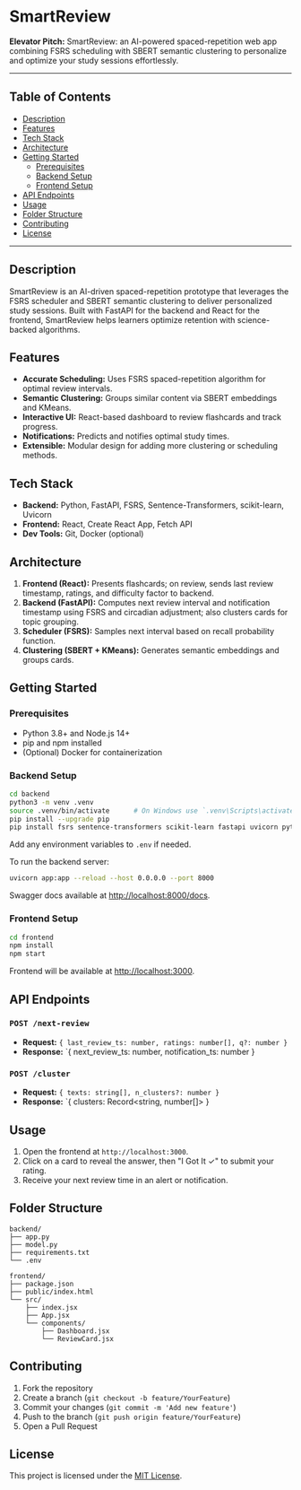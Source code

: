 # SmartReview

**Elevator Pitch:** SmartReview: an AI-powered spaced-repetition web app combining FSRS scheduling with SBERT semantic clustering to personalize and optimize your study sessions effortlessly.

---

## Table of Contents
- [Description](#description)
- [Features](#features)
- [Tech Stack](#tech-stack)
- [Architecture](#architecture)
- [Getting Started](#getting-started)
  - [Prerequisites](#prerequisites)
  - [Backend Setup](#backend-setup)
  - [Frontend Setup](#frontend-setup)
- [API Endpoints](#api-endpoints)
- [Usage](#usage)
- [Folder Structure](#folder-structure)
- [Contributing](#contributing)
- [License](#license)

---

## Description
SmartReview is an AI-driven spaced-repetition prototype that leverages the FSRS scheduler and SBERT semantic clustering to deliver personalized study sessions. Built with FastAPI for the backend and React for the frontend, SmartReview helps learners optimize retention with science-backed algorithms.

## Features
- **Accurate Scheduling:** Uses FSRS spaced-repetition algorithm for optimal review intervals.
- **Semantic Clustering:** Groups similar content via SBERT embeddings and KMeans.
- **Interactive UI:** React-based dashboard to review flashcards and track progress.
- **Notifications:** Predicts and notifies optimal study times.
- **Extensible:** Modular design for adding more clustering or scheduling methods.

## Tech Stack
- **Backend:** Python, FastAPI, FSRS, Sentence-Transformers, scikit-learn, Uvicorn
- **Frontend:** React, Create React App, Fetch API
- **Dev Tools:** Git, Docker (optional)

## Architecture
1. **Frontend (React):** Presents flashcards; on review, sends last review timestamp, ratings, and difficulty factor to backend.
2. **Backend (FastAPI):** Computes next review interval and notification timestamp using FSRS and circadian adjustment;
   also clusters cards for topic grouping.
3. **Scheduler (FSRS):** Samples next interval based on recall probability function.
4. **Clustering (SBERT + KMeans):** Generates semantic embeddings and groups cards.

## Getting Started

### Prerequisites
- Python 3.8+ and Node.js 14+
- pip and npm installed
- (Optional) Docker for containerization

### Backend Setup
```bash
cd backend
python3 -m venv .venv
source .venv/bin/activate      # On Windows use `.venv\Scripts\activate`
pip install --upgrade pip
pip install fsrs sentence-transformers scikit-learn fastapi uvicorn python-dotenv
```

Add any environment variables to `.env` if needed.

To run the backend server:
```bash
uvicorn app:app --reload --host 0.0.0.0 --port 8000
```

Swagger docs available at [http://localhost:8000/docs](http://localhost:8000/docs).

### Frontend Setup
```bash
cd frontend
npm install
npm start
```

Frontend will be available at [http://localhost:3000](http://localhost:3000).

## API Endpoints

### `POST /next-review`
- **Request:** `{ last_review_ts: number, ratings: number[], q?: number }`
- **Response:** `{ next_review_ts: number, notification_ts: number }

### `POST /cluster`
- **Request:** `{ texts: string[], n_clusters?: number }`
- **Response:** `{ clusters: Record<string, number[]> }

## Usage
1. Open the frontend at `http://localhost:3000`.
2. Click on a card to reveal the answer, then "I Got It ✓" to submit your rating.
3. Receive your next review time in an alert or notification.

## Folder Structure
```
backend/
├── app.py
├── model.py
├── requirements.txt
└── .env

frontend/
├── package.json
├── public/index.html
└── src/
    ├── index.jsx
    ├── App.jsx
    └── components/
        ├── Dashboard.jsx
        └── ReviewCard.jsx
```

## Contributing
1. Fork the repository
2. Create a branch (`git checkout -b feature/YourFeature`)
3. Commit your changes (`git commit -m 'Add new feature'`)
4. Push to the branch (`git push origin feature/YourFeature`)
5. Open a Pull Request

## License
This project is licensed under the [MIT License](LICENSE).

